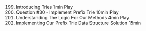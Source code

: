 199. Introducing Tries
     1min
     Play
200. Question #30 - Implement Prefix Trie
     10min
     Play
201. Understanding The Logic For Our Methods
     4min
     Play
202. Implementing Our Prefix Trie Data Structure Solution
     15min
